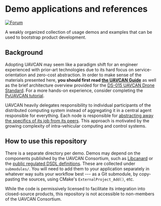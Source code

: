 # Demo applications and references

[![Forum](https://img.shields.io/discourse/users.svg?server=https%3A%2F%2Fforum.uavcan.org&color=1700b3)](https://forum.uavcan.org)

A weakly organized collection of usage demos and examples that can be used to bootstrap product development.


## Background

Adopting UAVCAN may seem like a paradigm shift for an engineer experienced with prior-art technologies
due to its hard focus on service-orientation and zero-cost abstraction.
In order to make sense of the materials presented here,
**you should first read [the UAVCAN Guide](https://uavcan.org/guide)**
as well as the brief architecture overview provided for the
[DS-015 UAVCAN Drone Standard](https://github.com/UAVCAN/public_regulated_data_types/tree/master/reg/drone).
For a more hands-on experience, consider completing the
[PyUAVCAN tutorial](https://pyuavcan.readthedocs.io/en/stable/pages/demo.html).

UAVCAN heavily delegates responsibility to individual participants of the
distributed computing system instead of aggregating it in a central agent responsible for everything.
Each node is responsible for
[abstracting away the specifics of its job from its peers](https://en.wikipedia.org/wiki/Service-oriented_architecture).
This approach is motivated by the growing complexity of intra-vehicular computing and control systems.


## How to use this repository

There is a separate directory per demo.
Demos may depend on the components published by the UAVCAN Consortium, such as
[Libcanard](https://github.com/UAVCAN/libcanard) or the
[public regulated DSDL definitions](https://github.com/UAVCAN/public_regulated_data_types/).
These are collected under `submodules/`.
You will need to add them to your application separately in whatever way suits your workflow best ---
as a Git submodule, by copy-pasting the sources, using CMake's `ExternalProject_Add()`, etc.

While the code is permissively licensed to facilitate its integration into closed-source products,
this repository is not accessible to non-members of the UAVCAN Consortium.
